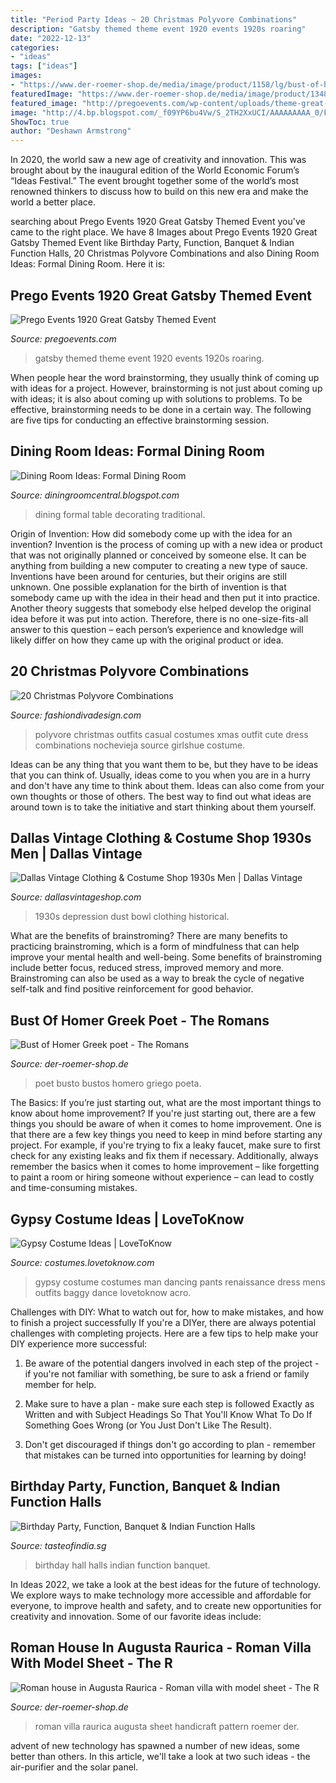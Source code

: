 ```yaml
---
title: "Period Party Ideas ~ 20 Christmas Polyvore Combinations"
description: "Gatsby themed theme event 1920 events 1920s roaring"
date: "2022-12-13"
categories:
- "ideas"
tags: ["ideas"]
images:
- "https://www.der-roemer-shop.de/media/image/product/1158/lg/bust-of-homer-greek-poet.jpg"
featuredImage: "https://www.der-roemer-shop.de/media/image/product/1348/md/roman-house-in-augusta-raurica-roman-villa-with-model-sheet~3.jpg"
featured_image: "http://pregoevents.com/wp-content/uploads/theme-great-gatsby/great-gatsby-theme-(14).jpg"
image: "http://4.bp.blogspot.com/_f09YP6bu4Vw/S_2TH2XxUCI/AAAAAAAAA_0/F9GB9wVTujs/s1600/Formal+Dining+Room+Decoration+Ideas+2.jpg"
ShowToc: true
author: "Deshawn Armstrong"
---
```



In 2020, the world saw a new age of creativity and innovation. This was brought about by the inaugural edition of the World Economic Forum’s “Ideas Festival.” The event brought together some of the world’s most renowned thinkers to discuss how to build on this new era and make the world a better place.

	

		
searching about Prego Events 1920 Great Gatsby Themed Event you've came to the right place. We have 8 Images about Prego Events 1920 Great Gatsby Themed Event like Birthday Party, Function, Banquet &amp; Indian Function Halls, 20 Christmas Polyvore Combinations and also Dining Room Ideas: Formal Dining Room. Here it is:
		
    
## Prego Events 1920 Great Gatsby Themed Event

<img loading=lazy src="http://pregoevents.com/wp-content/uploads/theme-great-gatsby/great-gatsby-theme-(14).jpg" onerror="this.onerror=null;this.src='https://tse4.mm.bing.net/th?id=OIP.AnhaY93NXSkgZ4fnAToBSQHaFj&amp;pid=15.1';" alt="Prego Events 1920 Great Gatsby Themed Event">

_Source: pregoevents.com_

>gatsby themed theme event 1920 events 1920s roaring. 

	

When people hear the word brainstorming, they usually think of coming up with ideas for a project. However, brainstorming is not just about coming up with ideas; it is also about coming up with solutions to problems. To be effective, brainstorming needs to be done in a certain way. The following are five tips for conducting an effective brainstorming session.

    
## Dining Room Ideas: Formal Dining Room

<img loading=lazy src="http://4.bp.blogspot.com/_f09YP6bu4Vw/S_2TH2XxUCI/AAAAAAAAA_0/F9GB9wVTujs/s1600/Formal+Dining+Room+Decoration+Ideas+2.jpg" onerror="this.onerror=null;this.src='https://tse1.mm.bing.net/th?id=OIP.wzJaZZ5oPPrICo82ixJV3QHaLH&amp;pid=15.1';" alt="Dining Room Ideas: Formal Dining Room">

_Source: diningroomcentral.blogspot.com_

>dining formal table decorating traditional. 

	

Origin of Invention: How did somebody come up with the idea for an invention?
Invention is the process of coming up with a new idea or product that was not originally planned or conceived by someone else. It can be anything from building a new computer to creating a new type of sauce. Inventions have been around for centuries, but their origins are still unknown. One possible explanation for the birth of invention is that somebody came up with the idea in their head and then put it into practice. Another theory suggests that somebody else helped develop the original idea before it was put into action. Therefore, there is no one-size-fits-all answer to this question – each person’s experience and knowledge will likely differ on how they came up with the original product or idea.

    
## 20 Christmas Polyvore Combinations

<img loading=lazy src="https://www.fashiondivadesign.com/wp-content/uploads/2013/11/Casual-Christmas-Party-Outfits-2013-2014-Polyvore-Xmas-Costumes-Ideas-13.jpg" onerror="this.onerror=null;this.src='https://tse2.mm.bing.net/th?id=OIP.1zp0XDRvHFWfYBTmxsMGxQHaI1&amp;pid=15.1';" alt="20 Christmas Polyvore Combinations">

_Source: fashiondivadesign.com_

>polyvore christmas outfits casual costumes xmas outfit cute dress combinations nochevieja source girlshue costume. 

	

Ideas can be any thing that you want them to be, but they have to be ideas that you can think of. Usually, ideas come to you when you are in a hurry and don't have any time to think about them. Ideas can also come from your own thoughts or those of others. The best way to find out what ideas are around town is to take the initiative and start thinking about them yourself.

    
## Dallas Vintage Clothing &amp; Costume Shop 1930s Men | Dallas Vintage

<img loading=lazy src="http://dallasvintageshop.com/wp-content/uploads/2016/05/Photo-May-22-5-56-40-PM.jpg" onerror="this.onerror=null;this.src='https://tse4.mm.bing.net/th?id=OIP.xNDx-If5ZzIiUguHGzePIwAAAA&amp;pid=15.1';" alt="Dallas Vintage Clothing &amp; Costume Shop 1930s Men | Dallas Vintage">

_Source: dallasvintageshop.com_

>1930s depression dust bowl clothing historical. 

	

What are the benefits of brainstroming?
There are many benefits to practicing brainstroming, which is a form of mindfulness that can help improve your mental health and well-being. Some benefits of brainstroming include better focus, reduced stress, improved memory and more. Brainstroming can also be used as a way to break the cycle of negative self-talk and find positive reinforcement for good behavior.

    
## Bust Of Homer Greek Poet - The Romans

<img loading=lazy src="https://www.der-roemer-shop.de/media/image/product/1158/lg/bust-of-homer-greek-poet.jpg" onerror="this.onerror=null;this.src='https://tse2.mm.bing.net/th?id=OIP.wYDF5rt05Y3FSmsvaBtNbwHaJ4&amp;pid=15.1';" alt="Bust of Homer Greek poet - The Romans">

_Source: der-roemer-shop.de_

>poet busto bustos homero griego poeta. 

	

The Basics: If you’re just starting out, what are the most important things to know about home improvement?
If you're just starting out, there are a few things you should be aware of when it comes to home improvement. One is that there are a few key things you need to keep in mind before starting any project. For example, if you're trying to fix a leaky faucet, make sure to first check for any existing leaks and fix them if necessary. Additionally, always remember the basics when it comes to home improvement – like forgetting to paint a room or hiring someone without experience – can lead to costly and time-consuming mistakes.

    
## Gypsy Costume Ideas | LoveToKnow

<img loading=lazy src="https://cf.ltkcdn.net/costumes/images/std/188385-250x375-gypsy-man-dancing.jpg" onerror="this.onerror=null;this.src='https://tse2.mm.bing.net/th?id=OIP.9raA8V2euWEHoa2L4zC19gAAAA&amp;pid=15.1';" alt="Gypsy Costume Ideas | LoveToKnow">

_Source: costumes.lovetoknow.com_

>gypsy costume costumes man dancing pants renaissance dress mens outfits baggy dance lovetoknow acro. 

	

Challenges with DIY: What to watch out for, how to make mistakes, and how to finish a project successfully
If you're a DIYer, there are always potential challenges with completing projects. Here are a few tips to help make your DIY experience more successful: 
1. Be aware of the potential dangers involved in each step of the project - if you're not familiar with something, be sure to ask a friend or family member for help.

2. Make sure to have a plan - make sure each step is followed Exactly as Written and with Subject Headings So That You'll Know What To Do If Something Goes Wrong (or You Just Don't Like The Result).

3. Don't get discouraged if things don't go according to plan - remember that mistakes can be turned into opportunities for learning by doing!

    
## Birthday Party, Function, Banquet &amp; Indian Function Halls

<img loading=lazy src="http://www.tasteofindia.sg/images/demo/gallery/21.jpg" onerror="this.onerror=null;this.src='https://tse3.mm.bing.net/th?id=OIP.gI3zhLRCgeamQJaPFIEhkgHaEK&amp;pid=15.1';" alt="Birthday Party, Function, Banquet &amp; Indian Function Halls">

_Source: tasteofindia.sg_

>birthday hall halls indian function banquet. 

	

In Ideas 2022, we take a look at the best ideas for the future of technology. We explore ways to make technology more accessible and affordable for everyone, to improve health and safety, and to create new opportunities for creativity and innovation. Some of our favorite ideas include: 

    
## Roman House In Augusta Raurica - Roman Villa With Model Sheet - The R

<img loading=lazy src="https://www.der-roemer-shop.de/media/image/product/1348/md/roman-house-in-augusta-raurica-roman-villa-with-model-sheet~3.jpg" onerror="this.onerror=null;this.src='https://tse2.mm.bing.net/th?id=OIP.A-JwenxW1Ccto4eN3gKREAHaJ4&amp;pid=15.1';" alt="Roman house in Augusta Raurica - Roman villa with model sheet - The R">

_Source: der-roemer-shop.de_

>roman villa raurica augusta sheet handicraft pattern roemer der. 

	

advent of new technology has spawned a number of new ideas, some better than others. In this article, we'll take a look at two such ideas - the air-purifier and the solar panel.


